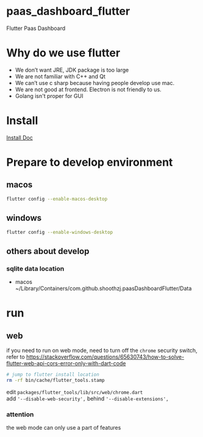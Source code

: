 # paas_dashboard_flutter

Flutter Paas Dashboard

# Why do we use flutter
- We don’t want JRE, JDK package is too large
- We are not familiar with C++ and Qt
- We can’t use c sharp because having people develop use mac.
- We are not good at frontend. Electron is not friendly to us.
- Golang isn't proper for GUI

# Install
[Install Doc](install.md)

# Prepare to develop environment
## macos
```bash
flutter config --enable-macos-desktop
```
## windows
```bash
flutter config --enable-windows-desktop
```
## others about develop
### sqlite data location
- macos ~/Library/Containers/com.github.shoothzj.paasDashboardFlutter/Data

# run
## web
if you need to run on web mode, need to turn off the `chrome` security switch, refer to https://stackoverflow.com/questions/65630743/how-to-solve-flutter-web-api-cors-error-only-with-dart-code
```bash
# jump to flutter install location
rm -rf bin/cache/flutter_tools.stamp
```
edit `packages/flutter_tools/lib/src/web/chrome.dart`<br/>
add `'--disable-web-security',` behind `'--disable-extensions',`
### attention
the web mode can only use a part of features
